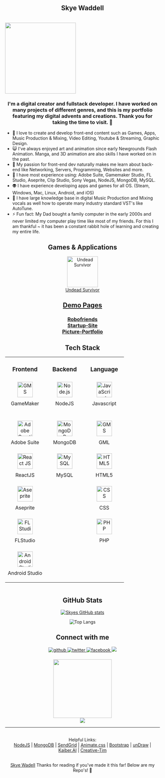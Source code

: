 ## <div align="center">Skye Waddell</div>

<br>
<div style ="display:flex;" align="center">
  <img src="https://drive.google.com/uc?id=14xqv5Vq1iSHgQblRQwoVmMGU7XPq05u4" style="width:230px"/>
</div>

### <div align="center">I'm a digital creator and fullstack developer. I have worked on many projects of different genres, and this is my portfolio featuring my digital advents and creations. Thank you for taking the time to visit. 🤖</div>

- 🔭 I love to create and develop front-end content such as Games, Apps, Music Production & Mixing, Video Editing, Youtube & Streaming, Graphic Design.
- 😺 I've always enjoyed art and animation since early Newgrounds Flash Animation. Manga, and 3D animation are also skills I have worked on in the past.
- 🌱 My passion for front-end dev naturally makes me learn about back-end like Networking, Servers, Programming, Websites and more.
- 👾 I have most experience using: Adobe Suite, Gamemaker Studio, FL Studio, Aseprite, Clip Studio, Sony Vegas, NodeJS, MongoDB, MySQL.
- 👽 I have experience developing apps and games for all OS. (Steam, Windows, Mac, Linux, Android, and iOS)
- 🧠 I have large knowledge base in digital Music Production and Mixing vocals as well how to operate many industry standard VST's like AutoTune.
- ⚡ Fun fact: My Dad bought a family computer in the early 2000s and never limited my computer play time like most of my friends. For this I am thankful    ~ it has been a constant rabbit hole of learning and creating my entire life. 

<div align="center">

## Games & Applications
  
  <a href="https://skyestuff.itch.io/undead-survivor" target="_blank"><img src="https://lh3.googleusercontent.com/zto_sEx7-zSg4hwC6b5kwl5x6zt2z7UKCSmecq2EpfoDCxYTJNsJPMS83xtAuiZADSw" alt="Undead Survivor" height="100" />
<br>Undead Survivor
    
## Demo Pages

<h3
><a href="https://github.com/skyelynwaddell/robofriends"><u>Robofriends</u></a> <br>
<a href="http://skyelynwaddell.github.io/StartupSite/"><u>Startup-Site</u></a> <br>
<a href="http://skyelynwaddell.github.io/PicturePortfolioExample/"><u>Picture-Portfolio</u></a>
</h3>
  
## Tech Stack

<table align="center">
<tr><td align="top" width="33%">

<h3 align="center">Frontend </h3>
<div align="center">  
<a href="https://gamemaker.io/en" target="_blank"><img style="margin: 10px" src="https://coal.gamemaker.io/sites/5d75794b3c84c70006700381/theme/images/og/thumbnail_gm_logo.png?1677843242" alt="GMS" height="50" /></a>
<br> GameMaker
  
<br> <a href="https://adobe.com/" target="_blank"><img style="margin: 10px" src="https://upload.wikimedia.org/wikipedia/commons/thumb/4/4c/Adobe_Creative_Cloud_rainbow_icon.svg/480px-Adobe_Creative_Cloud_rainbow_icon.svg.png?20221002235840" alt="Adobe Creative Suite" height="50" /></a>  
Adobe Suite
  
<a href="https://adobe.com/" target="_blank"><img style="margin: 10px" src="https://styles.redditmedia.com/t5_2su6s/styles/communityIcon_4g1uo0kd87c61.png" alt="React JS" height="50" /></a>  
ReactJS

<a href="https://www.aseprite.org" target="_blank"><img style="margin: 10px" src="https://user-images.githubusercontent.com/105599773/227793892-34a4144b-6161-469e-adf2-2e5b00c466cf.png" alt="Aseprite" height="50" /></a>  
Aseprite
  
<a href="https://www.image-line.com" target="_blank"><img style="margin: 10px" src="https://www.pngfind.com/pngs/m/4-49885_fl-studio-logo-png-transparent-png.png" alt="FL Studio" height="50" /></a>  
FLStudio
  
<a href="https://developer.android.com/" target="_blank"><img style="margin: 10px" src="https://1.bp.blogspot.com/-LgTa-xDiknI/X4EflN56boI/AAAAAAAAPuk/24YyKnqiGkwRS9-_9suPKkfsAwO4wHYEgCLcBGAsYHQ/s0/image9.png" alt="Android Studio" height="50" /></a> 
<br> Android Studio
<br>
</div>

</td><td valign="top" width="33%">

<h3 align="center">Backend </h3>
<div align="center">  
<a href="https://nodejs.org/" target="_blank"><img style="margin: 10px" src="https://profilinator.rishav.dev/skills-assets/nodejs-original-wordmark.svg" alt="Node.js" height="50" /></a>  
  <br>NodeJS
  
  
<br><a href="https://www.mongodb.com/" target="_blank"><img style="margin: 10px" src="https://profilinator.rishav.dev/skills-assets/mongodb-original-wordmark.svg" alt="MongoDB" height="50" /></a><br>
MongoDB
  
<a href="https://www.mysql.com/" target="_blank"><img style="margin: 10px" src="https://profilinator.rishav.dev/skills-assets/mysql-original-wordmark.svg" alt="MySQL" height="50" /></a>  
MySQL<br>
  
</div>
</td><td valign="top" width="33%">

<h3 align="center">Language </h3>
<div align="center">  
<a href="https://www.javascript.com/" target="_blank"><img style="margin: 10px" src="https://profilinator.rishav.dev/skills-assets/javascript-original.svg" alt="JavaScript" height="50" /></a>  
  <br>Javascript<br>

<br><a href="https://gamemaker.io/en" target="_blank"><img style="margin: 10px" src="https://coal.gamemaker.io/sites/5d75794b3c84c70006700381/theme/images/og/thumbnail_gm_logo.png?1677843242" alt="GMS" height="50" /></a>
  <br>GML

<a href="https://en.wikipedia.org/wiki/HTML5" target="_blank"><img style="margin: 10px" src="https://profilinator.rishav.dev/skills-assets/html5-original-wordmark.svg" alt="HTML5" height="50" /></a> 
<br>HTML5

<a href="https://en.m.wikipedia.org/wiki/CSS" target="_blank"><img style="margin: 10px" src="https://upload.wikimedia.org/wikipedia/commons/thumb/6/62/CSS3_logo.svg/800px-CSS3_logo.svg.png" alt="CSS" height="50" /></a>  
CSS

<a href="https://www.php.net/" target="_blank"><img style="margin: 10px" src="https://profilinator.rishav.dev/skills-assets/php-original.svg" alt="PHP" height="50" /></a>  
PHP<br>
    
</div>
</div>
</td></tr></table>

<div align="center" style="display:inline-block;flex-wrap:nowrap";>


## GitHub Stats

[![Skyes GitHub stats](https://github-readme-stats.vercel.app/api?username=skyelynwaddell)](https://github.com/skyelynwaddell/github-readme-stats)
  
![Top Langs](https://github-readme-stats.vercel.app/api/top-langs/?username=SKYELYNWADDELL)
  
## Connect with me
<div align="center">
<a href="https://github.com/skyelynwaddell" target="_blank">
<img src=https://img.shields.io/badge/github-%2324292e.svg?&style=for-the-badge&logo=github&logoColor=white alt=github style="margin-bottom: 5px;" />
</a>
  
<a href="https://twitter.com/ver2ion" target="_blank">
<img src=https://img.shields.io/badge/twitter-%2300acee.svg?&style=for-the-badge&logo=twitter&logoColor=white alt=twitter style="margin-bottom: 5px;" />
</a>
  
<a href="https://www.facebook.com/ver2ion" target="_blank">
<img src=https://img.shields.io/badge/facebook-%232E87FB.svg?&style=for-the-badge&logo=facebook&logoColor=white alt=facebook style="margin-bottom: 5px;" />
</a>  
  
<a href="http://www.skyescloud.xyz" target="_blank">
<img src = "https://img.shields.io/badge/skyescloud.xyz-%20-blue">
</a>  

</div>  
<br/>
<div align="center" style="display:inline-block;flex-wrap:nowrap";>
<img src="https://media.tenor.com/BzMSfXg3bMcAAAAd/medusa-fgo.gif" style="height:190px"/>



</div>

<div align="center">
<img src="https://komarev.com/ghpvc/?username=skyelynwaddell&&style=flat-square" align="center" />
</div>   

------
 <br>
  <center>
    Helpful Links: <br>
    <a href="https://nodejs.org/en">NodeJS</a> | 
    <a href="https://mongodb.com/">MongoDB</a> | 
    <a href="https://sendgrid.com/">SendGrid</a> | 
    <a href="https://animate.style/">Animate.css</a> | 
    <a href="https://getbootstrap.com/">Bootstrap</a> | 
    <a href="https://undraw.co/">unDraw</a> | 
    <a href="https://www.kaiber.ai/">Kaiber.AI</a> | 
    <a href="http://creative-tim.com/">Creative-Tim</a> 
    
    
  </center>
<br>

[Skye Wadell](https://github.com/skyelynwaddell) Thanks for reading if you've made it this far! Below are my Repo's! 🌸
